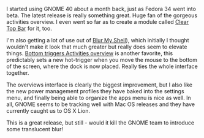 I started using GNOME 40 about a month back, just as Fedora 34 went into beta. The latest release is really something great. Huge fan of the gorgeous activities overview. I even went so far as to create a module called [Clear Top Bar](https://github.com/superterran/gnome-shell-extension-clear-top-bar) for it, too. 

I'm also getting a lot of use out of [Blur My Shell](https://extensions.gnome.org/extension/3193/blur-my-shell/)), which initially I thought wouldn't make it look that much greater but really does seem to elevate things. [Bottom triggers Activities overview](https://extensions.gnome.org/extension/4120/bottom-triggers-activities-overview/) is another favorite, this predictably sets a new hot-trigger when you move the mouse to the bottom of the screen, where the dock is now placed. Really ties the whole interface together.

The overviews interface is clearly the biggest improvement, but I also like the new power management profiles they have baked into the settings menu, and finally being able to organize the apps menu is nice as well. In all, GNOME seems to be tracking well with Mac OS releases and they have currently caught us to OS X Lion. 

This is a great release, but still - would it kill the GNOME team to introduce some translucent blur! 
